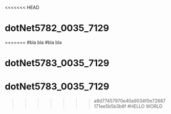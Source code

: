 <<<<<<< HEAD
# dotNet5782_0035_7129
=======
#bla bla
#bla bla
# dotNet5783_0035_7129
# dotNet5783_0035_7129
>>>>>>> a8d77457970e40a9034f0e72687171ee5b5b3b6f
#HELLO WORLD